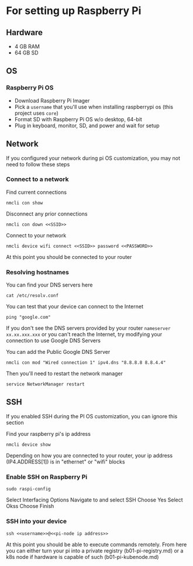 # For setting up Raspberry Pi
## Hardware
* 4 GB RAM
* 64 GB SD

## OS
### Raspberry Pi OS
* Download Raspberry Pi Imager
* Pick a `username` that you'll use when installing raspberrypi os (this project uses `core`)
* Format SD with Raspberry Pi OS w/o desktop, 64-bit
* Plug in keyboard, monitor, SD, and power and wait for setup

## Network
If you configured your network during pi OS customization, you may not need to follow these steps

### Connect to a network
Find current connections
```
nmcli con show
```

Disconnect any prior connections
```
nmcli con down <<SSID>>
```

Connect to your network
```
nmcli device wifi connect <<SSID>> password <<PASSWORD>>
```

At this point you should be connected to your router

### Resolving hostnames
You can find your DNS servers here
```
cat /etc/resolv.conf
```

You can test that your device can connect to the Internet
```
ping "google.com"
```

If you don't see the DNS servers provided by your router `nameserver xx.xx.xxx.xxx` or you can't reach the Internet, try modifying your connection to use Google DNS Servers

You can add the Public Google DNS Server
```
nmcli con mod "Wired connection 1" ipv4.dns "8.8.8.8 8.8.4.4"
```

Then you'll need to restart the network manager
```
service NetworkManager restart
```

## SSH
If you enabled SSH during the PI OS customization, you can ignore this section

Find your raspberry pi's ip address
```
nmcli device show
```
Depending on how you are connected to your router, your ip address (IP4.ADDRESS[1]) is in "ethernet" or "wifi" blocks

### Enable SSH on Raspberry Pi
```
sudo raspi-config
```
Select Interfacing Options
Navigate to and select SSH
Choose Yes
Select Okss
Choose Finish

### SSH into your device
```
ssh <<username>>@<<pi-node ip address>>
```

At this point you should be able to execute commands remotely. From here you can either turn your pi into a private registry (b01-pi-registry.md) or a k8s node if hardware is capable of such (b01-pi-kubenode.md)
